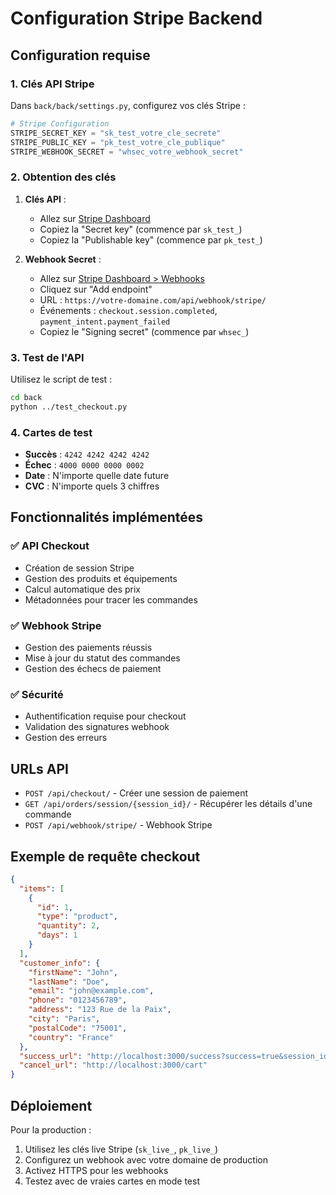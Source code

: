 # Configuration Stripe Backend

## Configuration requise

### 1. Clés API Stripe

Dans `back/back/settings.py`, configurez vos clés Stripe :

```python
# Stripe Configuration
STRIPE_SECRET_KEY = "sk_test_votre_cle_secrete"
STRIPE_PUBLIC_KEY = "pk_test_votre_cle_publique"
STRIPE_WEBHOOK_SECRET = "whsec_votre_webhook_secret"
```

### 2. Obtention des clés

1. **Clés API** :
   - Allez sur [Stripe Dashboard](https://dashboard.stripe.com/apikeys)
   - Copiez la "Secret key" (commence par `sk_test_`)
   - Copiez la "Publishable key" (commence par `pk_test_`)

2. **Webhook Secret** :
   - Allez sur [Stripe Dashboard > Webhooks](https://dashboard.stripe.com/webhooks)
   - Cliquez sur "Add endpoint"
   - URL : `https://votre-domaine.com/api/webhook/stripe/`
   - Événements : `checkout.session.completed`, `payment_intent.payment_failed`
   - Copiez le "Signing secret" (commence par `whsec_`)

### 3. Test de l'API

Utilisez le script de test :

```bash
cd back
python ../test_checkout.py
```

### 4. Cartes de test

- **Succès** : `4242 4242 4242 4242`
- **Échec** : `4000 0000 0000 0002`
- **Date** : N'importe quelle date future
- **CVC** : N'importe quels 3 chiffres

## Fonctionnalités implémentées

### ✅ API Checkout
- Création de session Stripe
- Gestion des produits et équipements
- Calcul automatique des prix
- Métadonnées pour tracer les commandes

### ✅ Webhook Stripe
- Gestion des paiements réussis
- Mise à jour du statut des commandes
- Gestion des échecs de paiement

### ✅ Sécurité
- Authentification requise pour checkout
- Validation des signatures webhook
- Gestion des erreurs

## URLs API

- `POST /api/checkout/` - Créer une session de paiement
- `GET /api/orders/session/{session_id}/` - Récupérer les détails d'une commande
- `POST /api/webhook/stripe/` - Webhook Stripe

## Exemple de requête checkout

```json
{
  "items": [
    {
      "id": 1,
      "type": "product",
      "quantity": 2,
      "days": 1
    }
  ],
  "customer_info": {
    "firstName": "John",
    "lastName": "Doe",
    "email": "john@example.com",
    "phone": "0123456789",
    "address": "123 Rue de la Paix",
    "city": "Paris",
    "postalCode": "75001",
    "country": "France"
  },
  "success_url": "http://localhost:3000/success?success=true&session_id={CHECKOUT_SESSION_ID}",
  "cancel_url": "http://localhost:3000/cart"
}
```

## Déploiement

Pour la production :

1. Utilisez les clés live Stripe (`sk_live_`, `pk_live_`)
2. Configurez un webhook avec votre domaine de production
3. Activez HTTPS pour les webhooks
4. Testez avec de vraies cartes en mode test 